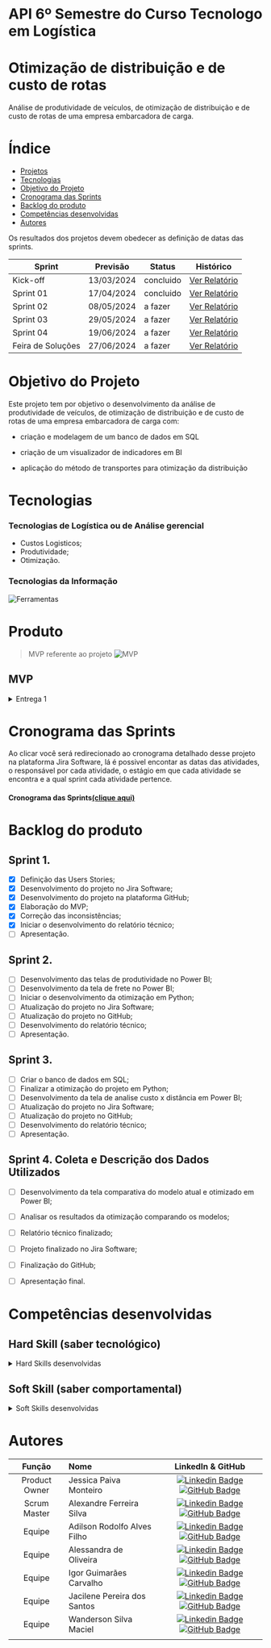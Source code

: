 # API 6º Semestre do Curso Tecnologo em Logística

# Otimização de distribuição e de custo de rotas
Análise de produtividade de veículos, de otimização de distribuição e de custo de rotas de uma empresa embarcadora de carga.


# Índice

* [Projetos](#projetos)
* [Tecnologias](#tecnologias)
* [Objetivo do Projeto](#objetivo-do-projeto)
* [Cronograma das Sprints](#Cronograma-das-Sprints)
* [Backlog do produto](#Backlog-do-produto)
* [Competências desenvolvidas](#competências-desenvolvidas)
* [Autores](#autores)



Os resultados dos projetos devem obedecer as definição de datas das sprints.

Sprint | Previsão | Status| Histórico|
|------|--------|------|--------|
|Kick-off | 13/03/2024 | concluido| [Ver Relatório](https://github.com/JessicaPMonteiro/Otimiza-o-de-distribui-o-e-de-custo-de-rotas-/files/14844800/Kick-off.API.6.pptx)|
|Sprint 01 | 17/04/2024 | concluido| [Ver Relatório](https://github.com/JessicaPMonteiro/Otimiza-o-de-distribui-o-e-de-custo-de-rotas-/files/14999949/Relatorio.Entrega.1.pdf) | 
|Sprint 02 | 08/05/2024 | a fazer| [Ver Relatório]() | 
|Sprint 03 | 29/05/2024 | a fazer |[Ver Relatório]() | 
|Sprint 04 | 19/06/2024 | a fazer |[Ver Relatório]() | 
|Feira de Soluções|27/06/2024 | a fazer |[Ver Relatório]() | 





# Objetivo do Projeto
Este projeto tem por objetivo o desenvolvimento da análise de produtividade de veículos, de otimização de distribuição e de custo de rotas de uma empresa embarcadora de carga com:


* criação e modelagem de um banco de dados em SQL

* criação de um visualizador de indicadores em BI

* aplicação do método de transportes para otimização da distribuição




# Tecnologias
### Tecnologias de Logística ou de Análise gerencial
* Custos Logisticos;
* Produtividade;
* Otimização.


### Tecnologias da Informação
![Ferramentas](https://github.com/JessicaPMonteiro/Otimiza-o-de-distribui-o-e-de-custo-de-rotas-/assets/142457190/adfff274-6ebb-470d-9821-f1a1810fafd7)

# Produto
  > MVP referente ao projeto
![MVP](https://github.com/JessicaPMonteiro/Otimiza-o-de-distribui-o-e-de-custo-de-rotas-/assets/142457190/fc8c4963-637e-4253-aae0-2e760ece10cc)

## MVP 
<details>
<summary>Entrega 1</summary>
  
![MVP Entrega 1](https://github.com/JessicaPMonteiro/Otimiza-o-de-distribui-o-e-de-custo-de-rotas-/assets/142457190/c2576353-3b58-4d98-8279-08eaf3d1ec01)

</details>

# Cronograma das Sprints

Ao clicar você será redirecionado ao cronograma detalhado desse projeto na plataforma Jira Software, lá é possivel encontar as datas das atividades, o responsável por cada atividade, o estágio em que cada atividade se encontra e a qual sprint cada atividade pertence.

#### Cronograma das Sprints[(clique aqui)](https://paivamjessic.atlassian.net/jira/software/projects/SCRUM/boards/1/backlog)


# Backlog do produto

## Sprint 1.
- [x] Definição das Users Stories;
- [x] Desenvolvimento do projeto no Jira Software;
- [x] Desenvolvimento do projeto na plataforma GitHub;
- [x] Elaboração do MVP;
- [x] Correção das inconsistências;
- [x] Iniciar o desenvolvimento do relatório técnico;
- [ ] Apresentação.

## Sprint 2.
- [ ] Desenvolvimento das telas de produtividade no Power BI;
- [ ] Desenvolvimento da tela de frete no Power BI;
- [ ] Iniciar o desenvolvimento da otimização em Python;
- [ ] Atualização do projeto no Jira Software;
- [ ] Atualização do projeto no GitHub;
- [ ] Desenvolvimento do relatório técnico;
- [ ] Apresentação.
      
## Sprint 3.
- [ ] Criar o banco de dados em SQL;
- [ ] Finalizar a otimização do projeto em Python;
- [ ] Desenvolvimento da tela de analise custo x distância em Power BI;
- [ ] Atualização do projeto no Jira Software;
- [ ] Atualização do projeto no GitHub;
- [ ] Desenvolvimento do relatório técnico;
- [ ] Apresentação.
      
## Sprint 4. Coleta e Descrição dos Dados Utilizados
- [ ] Desenvolvimento da tela comparativa do modelo atual e otimizado em Power BI;
- [ ] Analisar os resultados da otimização comparando os modelos;
- [ ] Relatório técnico finalizado;
- [ ] Projeto finalizado no Jira Software;
- [ ] Finalização do GitHub;
- [ ] Apresentação final.



# Competências desenvolvidas

## Hard Skill (saber tecnológico)
<details>
<summary>Hard Skills desenvolvidas</summary>
  
| Tecnologia/Metodologia | Classificação |
| ---------------------- | ------------- |
| GitHub | ★ ★ ★ ★ ★ ★ ★ ☆ ☆ ☆ |
| Jira Software | ★ ★ ★ ★ ★ ★ ★ ☆ ☆ ☆ |
| SQL | ★ ★ ★ ★ ★ ★ ☆ ☆ ☆ ☆ |
| Power BI | ★ ★ ★ ★ ★ ★ ★ ☆ ☆ ☆ |
| Python | ★ ★ ★ ★ ★ ★ ★ ☆ ☆ ☆ |

 
</details>

## Soft Skill (saber comportamental)
<details>
<summary>Soft Skills desenvolvidas</summary>

| Habilidades | Classificação |
| ---------------------- | ------------- |
| Proatividade| ★ ★ ★ ★ ★ ★ ☆ ☆ ☆ ☆ |
| Pensamento Crítico | ★ ★ ★ ★ ★ ★ ★ ☆ ☆ ☆ |
| Gerenciamento de Tempo | ★ ★ ★ ★ ★ ★ ★ ☆ ☆ ☆ |
| Adaptabilidade | ★ ★ ★ ★ ★ ★ ★ ☆ ☆ ☆ |
| Resiliência | ★ ★ ★ ★ ★ ★ ★ ☆ ☆ ☆ |

</details>

# Autores
|    Função     | Nome                                  |                                                                                                                                                      LinkedIn & GitHub                                                                                                                                                      |
| :-----------: | :------------------------------------ | :-------------------------------------------------------------------------------------------------------------------------------------------------------------------------------------------------------------------------------------------------------------------------------------------------------------------------: |
| Product Owner |   Jessica Paiva Monteiro         |     [![Linkedin Badge](https://img.shields.io/badge/Linkedin-blue?style=flat-square&logo=Linkedin&logoColor=white)](https://www.linkedin.com/in/jessica-paiva-monteiro-a8925416a/) [![GitHub Badge](https://img.shields.io/badge/GitHub-111217?style=flat-square&logo=github&logoColor=white)](https://github.com/JessicaPMonteiro)              |
| Scrum Master |   Alexandre Ferreira Silva         |     [![Linkedin Badge](https://img.shields.io/badge/Linkedin-blue?style=flat-square&logo=Linkedin&logoColor=white)](https://www.linkedin.com/in/alexandre-ferreira87) [![GitHub Badge](https://img.shields.io/badge/GitHub-111217?style=flat-square&logo=github&logoColor=white)](https://github.com/aleFerreira87)              |
| Equipe |   Adilson Rodolfo Alves Filho         |     [![Linkedin Badge](https://img.shields.io/badge/Linkedin-blue?style=flat-square&logo=Linkedin&logoColor=white)](https://www.linkedin.com/in/adilson-alves-2450901a2?utm_source=share&utm_campaign=share_via&utm_content=profile&utm_medium=ios_app) [![GitHub Badge](https://img.shields.io/badge/GitHub-111217?style=flat-square&logo=github&logoColor=white)](https://github.com/Adilson223355664949)              |
| Equipe |   Alessandra de Oliveira        |     [![Linkedin Badge](https://img.shields.io/badge/Linkedin-blue?style=flat-square&logo=Linkedin&logoColor=white)]([https://www.linkedin.com/in/jessica-paiva-monteiro-a8925416a/](https://www.linkedin.com/in/alessandra-oliveira-a11591206)) [![GitHub Badge](https://img.shields.io/badge/GitHub-111217?style=flat-square&logo=github&logoColor=white)](https://github.com/AlessandraDeOliveira19)              |
| Equipe |   Igor Guimarães Carvalho        |     [![Linkedin Badge](https://img.shields.io/badge/Linkedin-blue?style=flat-square&logo=Linkedin&logoColor=white)](http://linkedin.com/in/igor-guimarães-24458b212) [![GitHub Badge](https://img.shields.io/badge/GitHub-111217?style=flat-square&logo=github&logoColor=white)](https://github.com/igorrguimaraes)              |
| Equipe |   Jacilene Pereira dos Santos       |     [![Linkedin Badge](https://img.shields.io/badge/Linkedin-blue?style=flat-square&logo=Linkedin&logoColor=white)](https://www.linkedin.com/in/jacilene-pereira-dos-santos-140651200) [![GitHub Badge](https://img.shields.io/badge/GitHub-111217?style=flat-square&logo=github&logoColor=white)](https://github.com/JacileneSantos)              |
| Equipe |   Wanderson Silva Maciel       |     [![Linkedin Badge](https://img.shields.io/badge/Linkedin-blue?style=flat-square&logo=Linkedin&logoColor=white)](https://www.linkedin.com/in/wanderson-silva-maciel) [![GitHub Badge](https://img.shields.io/badge/GitHub-111217?style=flat-square&logo=github&logoColor=white)](https://github.com/wandersonmaciel)              |
    |
